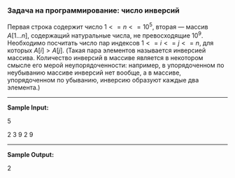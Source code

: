 ### Задача на программирование: число инверсий ###

Первая строка содержит число $1<=n<=10^5$, вторая — массив $A[1...n]$, содержащий натуральные числа, не превосходящие $10^9$. Необходимо посчитать число пар индексов $1<=i<=j<=n$, для которых $A[i] > A[j]$.  (Такая пара элементов называется инверсией массива. Количество инверсий в массиве является в некотором смысле его мерой неупорядоченности: например, в упорядоченном по неубыванию массиве инверсий нет вообще, а в массиве, упорядоченном по убыванию, инверсию образуют каждые два элемента.)


***

**Sample Input:**

5

2 3 9 2 9

***

**Sample Output:**

2

